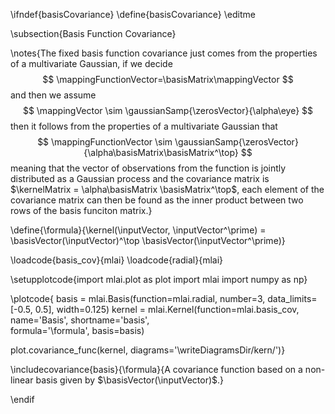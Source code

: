 \ifndef{basisCovariance}
\define{basisCovariance}
\editme

\subsection{Basis Function Covariance}

\notes{The fixed basis function covariance just comes from the properties of a multivariate Gaussian, if we decide 
$$
\mappingFunctionVector=\basisMatrix\mappingVector
$$
and then we assume
$$
\mappingVector \sim \gaussianSamp{\zerosVector}{\alpha\eye}
$$
then it follows from the properties of a multivariate Gaussian that
$$
\mappingFunctionVector \sim \gaussianSamp{\zerosVector}{\alpha\basisMatrix\basisMatrix^\top}
$$
meaning that the vector of observations from the function is jointly distributed as a Gaussian process and the covariance matrix is $\kernelMatrix = \alpha\basisMatrix \basisMatrix^\top$, each element of the covariance matrix can then be found as the inner product between two rows of the basis funciton matrix.}

\define{\formula}{\kernel(\inputVector, \inputVector^\prime) = \basisVector(\inputVector)^\top \basisVector(\inputVector^\prime)}

\loadcode{basis_cov}{mlai}
\loadcode{radial}{mlai}

\setupplotcode{import mlai.plot as plot
import mlai
import numpy as np}

\plotcode{
basis = mlai.Basis(function=mlai.radial, 
                   number=3,
	               data_limits=[-0.5, 0.5], 
                   width=0.125)
kernel = mlai.Kernel(function=mlai.basis_cov,
                     name='Basis',
                     shortname='basis',					 
                     formula='\formula',
					 basis=basis)
					 
plot.covariance_func(kernel, diagrams='\writeDiagramsDir/kern/')}


\includecovariance{basis}{\formula}{A covariance function based on a non-linear basis given by $\basisVector(\inputVector)$.}


\endif
